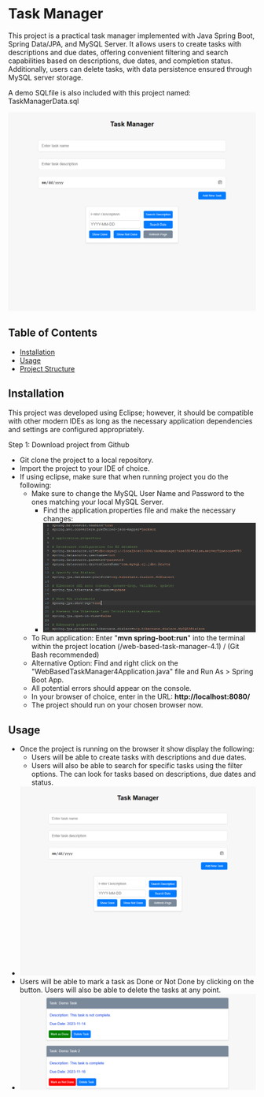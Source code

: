 # Task Manager

This project is a practical task manager implemented with Java Spring Boot, Spring Data/JPA, and MySQL Server. 
It allows users to create tasks with descriptions and due dates, offering convenient filtering and search capabilities based on descriptions, due dates, and completion status. 
Additionally, users can delete tasks, with data persistence ensured through MySQL server storage.

A demo SQLfile is also included with this project named: TaskManagerData.sql

![Screenshot 2](./Image-assets/Taskmanagerscreen.png)

## Table of Contents

- [Installation](#installation)
- [Usage](#usage)
- [Project Structure](#project-structure)

## Installation

This project was developed using Eclipse; however, it should be compatible with other modern IDEs as long as the necessary application dependencies and settings are configured appropriately.

Step 1: Download project from Github

- Git clone the project to a local repository.
- Import the project to your IDE of choice.
- If using eclipse, make sure that when running project you do the following:
    - Make sure to change the MySQL User Name and Password to the ones matching your local MySQL Server.
        - Find the application.properties file and make the necessary changes:
        - ![Screenshot 1](./Image-assets/Mysql-settings.png)
    - To Run application: Enter "<b>mvn spring-boot:run</B>" into the terminal within the project location (/web-based-task-manager-4.1) / (Git Bash recommended)
    - Alternative Option: Find and right click on the "WebBasedTaskManager4Application.java" file and Run As > Spring Boot App.
    - All potential errors should appear on the console.
    - In your browser of choice, enter in the URL: <b>http://localhost:8080/</b>
    - The project should run on your chosen browser now.

## Usage

- Once the project is running on the browser it show display the following:
    - Users will be able to create tasks with descriptions and due dates.
    - Users will also be able to search for specific tasks using the filter options. The can look for tasks based on descriptions, due dates and status.
- ![Screenshot 2](./Image-assets/Taskmanagerscreen.png)
- Users will be able to mark a task as Done or Not Done by clicking on the button. Users will also be able to delete the tasks at any point.
- ![Screenshot 3](./Image-assets/Tasks.png)

